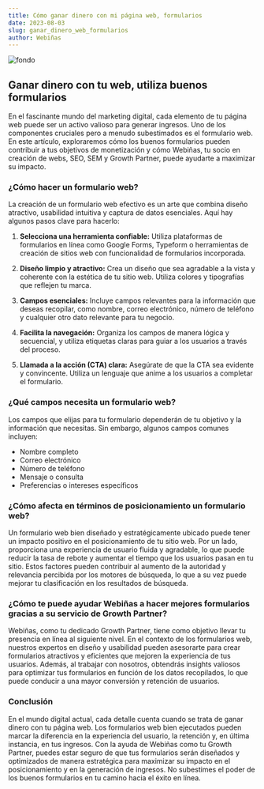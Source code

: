 ```yaml
---
title: Cómo ganar dinero con mi página web, formularios
date: 2023-08-03
slug: ganar_dinero_web_formularios
author: Webiñas
---
```


![fondo](/posts/ganar_dinero_web_formularios.webp)

## Ganar dinero con tu web, utiliza buenos formularios

En el fascinante mundo del marketing digital, cada elemento de tu página web puede ser un activo valioso para generar ingresos. Uno de los componentes cruciales pero a menudo subestimados es el formulario web. En este artículo, exploraremos cómo los buenos formularios pueden contribuir a tus objetivos de monetización y cómo Webiñas, tu socio en creación de webs, SEO, SEM y Growth Partner, puede ayudarte a maximizar su impacto.

### ¿Cómo hacer un formulario web?

La creación de un formulario web efectivo es un arte que combina diseño atractivo, usabilidad intuitiva y captura de datos esenciales. Aquí hay algunos pasos clave para hacerlo:

1. **Selecciona una herramienta confiable:** Utiliza plataformas de formularios en línea como Google Forms, Typeform o herramientas de creación de sitios web con funcionalidad de formularios incorporada.

2. **Diseño limpio y atractivo:** Crea un diseño que sea agradable a la vista y coherente con la estética de tu sitio web. Utiliza colores y tipografías que reflejen tu marca.

3. **Campos esenciales:** Incluye campos relevantes para la información que deseas recopilar, como nombre, correo electrónico, número de teléfono y cualquier otro dato relevante para tu negocio.

4. **Facilita la navegación:** Organiza los campos de manera lógica y secuencial, y utiliza etiquetas claras para guiar a los usuarios a través del proceso.

5. **Llamada a la acción (CTA) clara:** Asegúrate de que la CTA sea evidente y convincente. Utiliza un lenguaje que anime a los usuarios a completar el formulario.

### ¿Qué campos necesita un formulario web?

Los campos que elijas para tu formulario dependerán de tu objetivo y la información que necesitas. Sin embargo, algunos campos comunes incluyen:

- Nombre completo
- Correo electrónico
- Número de teléfono
- Mensaje o consulta
- Preferencias o intereses específicos

### ¿Cómo afecta en términos de posicionamiento un formulario web?

Un formulario web bien diseñado y estratégicamente ubicado puede tener un impacto positivo en el posicionamiento de tu sitio web. Por un lado, proporciona una experiencia de usuario fluida y agradable, lo que puede reducir la tasa de rebote y aumentar el tiempo que los usuarios pasan en tu sitio. Estos factores pueden contribuir al aumento de la autoridad y relevancia percibida por los motores de búsqueda, lo que a su vez puede mejorar tu clasificación en los resultados de búsqueda.

### ¿Cómo te puede ayudar Webiñas a hacer mejores formularios gracias a su servicio de Growth Partner?

Webiñas, como tu dedicado Growth Partner, tiene como objetivo llevar tu presencia en línea al siguiente nivel. En el contexto de los formularios web, nuestros expertos en diseño y usabilidad pueden asesorarte para crear formularios atractivos y eficientes que mejoren la experiencia de tus usuarios. Además, al trabajar con nosotros, obtendrás insights valiosos para optimizar tus formularios en función de los datos recopilados, lo que puede conducir a una mayor conversión y retención de usuarios.

### Conclusión

En el mundo digital actual, cada detalle cuenta cuando se trata de ganar dinero con tu página web. Los formularios web bien ejecutados pueden marcar la diferencia en la experiencia del usuario, la retención y, en última instancia, en tus ingresos. Con la ayuda de Webiñas como tu Growth Partner, puedes estar seguro de que tus formularios serán diseñados y optimizados de manera estratégica para maximizar su impacto en el posicionamiento y en la generación de ingresos. No subestimes el poder de los buenos formularios en tu camino hacia el éxito en línea.
